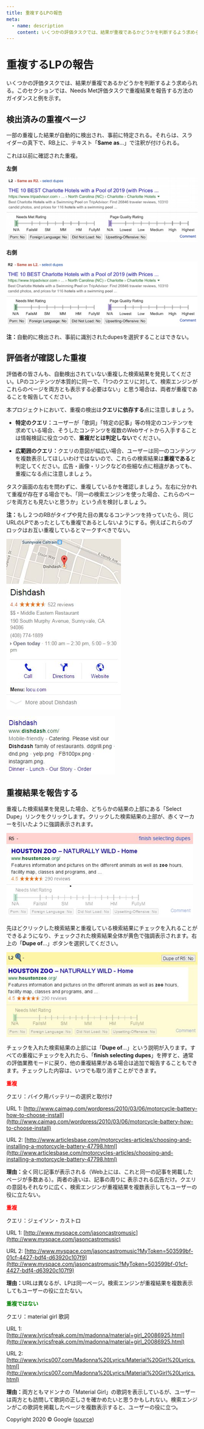 ```yaml
---
title: 重複するLPの報告
meta:
  - name: description
    content: いくつかの評価タスクでは、結果が重複であるかどうかを判断するよう求められる。このセクションでは、Needs Met評価タスクで重複結果を報告する方法のガイダンスと例を示す。
---
```


# 重複するLPの報告

いくつかの評価タスクでは、結果が重複であるかどうかを判断するよう求められる。このセクションでは、Needs Met評価タスクで重複結果を報告する方法のガイダンスと例を示す。

## 検出済みの重複ページ

一部の重複した結果が自動的に検出され、事前に特定される。それらは、スライダーの真下で、RB上に、テキスト「**Same as**...」で注釈が付けられる。

これは以前に確認された重複。

<div class="examples">
<div class="example">
<div class="results">
<div class="result">

**左側**

![](../images/img862.jpg)

</div>
</div>
</div>
<div class="example">
<div class="results">
<div class="result">

**右側**

![](../images/img863.jpg)

</div>
</div>
</div>
</div>

**注：**<!-- -->自動的に検出され、事前に識別されたdupesを選択することはできない。

## 評価者が確認した重複

評価者の皆さんも、自動検出されていない重複した検索結果を発見してください。LPのコンテンツが本質的に同一で、「1つのクエリに対して、検索エンジンがこれらのページを両方とも表示する必要はない」と思う場合は、両者が重複であることを報告してください。

本プロジェクトにおいて、重複の検出は**クエリに依存する**点に注意しましょう。

- **特定のクエリ：**<!-- -->ユーザーが「歌詞」「特定の記事」等の特定のコンテンツを求めている場合、そうしたコンテンツを複数のWebサイトから入手することは情報検証に役立つので、**重複だとは判定しない**でください。

- **広範囲のクエリ：**<!-- -->クエリの意図が幅広い場合、ユーザーは同一のコンテンツを複数表示してほしいわけではないので、これらの検索結果は**重複である**と判定してください。広告・画像・リンクなどの些細な点に相違があっても、重複になる点に注意しましょう。

タスク画面の左右を問わずに、重複しているかを確認しましょう。左右に分かれて重複が存在する場合でも、「同一の検索エンジンを使った場合、これらのページを両方とも見たいと思うか」という点を検討しましょう。

**注：**<!-- -->もし２つのRBがタイプや見た目の異なるコンテンツを持っていたら、同じURLのLPであったとしても重複であるとしないようにする。例えばこれらのブロックはお互い重複しているとマークすべきでない。

<div class="examples">
<div class="example">
<div class="results">
<div class="result">

![](../images/img865.jpg)

</div>
<div class="result">

![](../images/img866.jpg)

</div>
</div>
</div>
</div>

## 重複結果を報告する

重複した検索結果を発見した場合、どちらかの結果の上部にある「Select Dupe」リンクをクリックします。クリックした検索結果の上部が、赤くマーカーを引いたように強調表示されます。

![](../images/img868.jpg)

先ほどクリックした検索結果と重複している検索結果にチェックを入れることができるようになり、チェックされた検索結果全体が黄色で強調表示されます。右上の「**Dupe of**...」ボタンを選択してください。

![](../images/img869.jpg)

チェックを入れた検索結果の上部には「**Dupe of**...」という説明が入ります。すべての重複にチェックを入れたら、「**finish selecting dupes**」を押すと、通常の評価業務モードに戻り、他の重複結果がある場合は追加で報告することもできます。チェックした内容は、いつでも取り消すことができます。

<span style="color: red">**重複**</span>

クエリ：<span class="query">バイク用バッテリーの選択と取付け</span>

URL 1: [http://www.caimag.com/wordpress/2010/03/06/motorcycle-battery-how-to-choose-install](http://www.caimag.com/wordpress/2010/03/06/motorcycle-battery-how-to-choose-install)

URL 2: [http://www.articlesbase.com/motorcycles-articles/choosing-and-installing-a-motorcycle-battery-47798.html](http://www.articlesbase.com/motorcycles-articles/choosing-and-installing-a-motorcycle-battery-47798.html)

**理由：**<!-- -->全く同じ記事が表示される（Web上には、これと同一の記事を掲載したページが多数ある）。両者の違いは、記事の周りに
表示される広告だけ。クエリの意図もそれなりに広く、検索エンジンが重複結果を複数表示してもユーザーの役に立たない。

<span style="color: red">**重複**</span>

クエリ：<span class="query">ジェイソン・カストロ</span>

URL 1: [http://www.myspace.com/jasoncastromusic](http://www.myspace.com/jasoncastromusic)

URL 2: [http://www.myspace.com/jasoncastromusic?MyToken=503599bf-01cf-4427-bdf4-d63920c107f9](http://www.myspace.com/jasoncastromusic?MyToken=503599bf-01cf-4427-bdf4-d63920c107f9)

**理由：**<!-- -->URLは異なるが、LPは同一ページ。検索エンジンが重複結果を複数表示してもユーザーの役に立たない。

<span style="color: green">**重複ではない**</span>

クエリ：<span class="query">material girl 歌詞</span>

URL 1: [http://www.lyricsfreak.com/m/madonna/material+girl_20086925.html](http://www.lyricsfreak.com/m/madonna/material+girl_20086925.html)

URL 2: [http://www.lyrics007.com/Madonna%20Lyrics/Material%20Girl%20Lyrics.html](http://www.lyrics007.com/Madonna%20Lyrics/Material%20Girl%20Lyrics.html)

**理由：**<!-- -->両方ともマドンナの「Material Girl」の歌詞を表示しているが、ユーザーは両方とも訪問して歌詞の正しさを確かめたいと思うかもしれない。検索エンジンがこの歌詞を掲載したページを複数表示すると、ユーザーの役に立つ。

<div class="source">
Copyright 2020 © Google (<a href="https://static.googleusercontent.com/media/guidelines.raterhub.com///searchqualityevaluatorguidelines.pdf">source</a>)
</div>
